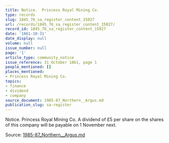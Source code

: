 ```yaml
---
title: Notice.  Princess Royal Mining Co.
type: records
slug: 1845_76_sa_register_content_15027
url: /records/1845_76_sa_register_content_15027/
record_id: 1845_76_sa_register_content_15027
date: '1861-10-31'
date_display: null
volume: null
issue_number: null
page: '1'
article_type: community_notice
issue_reference: 31 October 1861, page 1
people_mentioned: []
places_mentioned:
- Princess Royal Mining Co.
topics:
- finance
- dividend
- company
source_document: 1985-87_Northern__Argus.md
publication_slug: sa-register
---
```


Notice.  Princess Royal Mining Co.  A dividend of £5 per share on the shares of this company will be payable on 1 November next.

Source: [1985-87_Northern__Argus.md](/downloads/markdown/1985-87_Northern__Argus.md)
